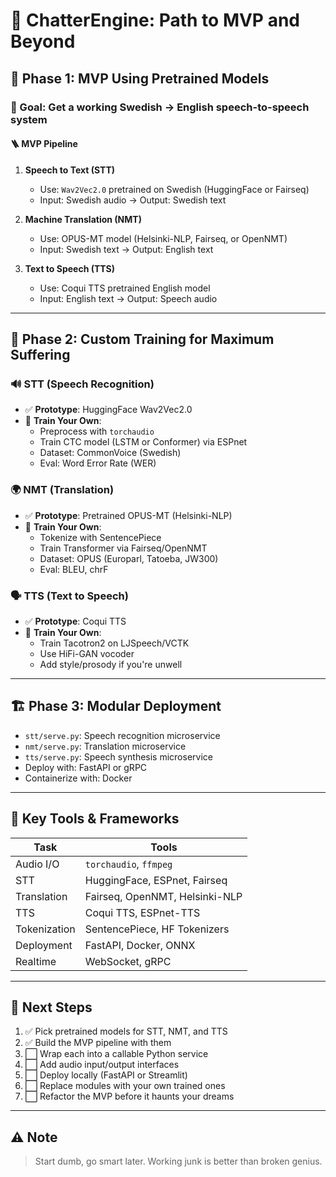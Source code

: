 # 🧠 ChatterEngine: Path to MVP and Beyond

## 🚨 Phase 1: MVP Using Pretrained Models

### 🎯 Goal: Get a working Swedish → English speech-to-speech system

#### 🪜 MVP Pipeline

1. **Speech to Text (STT)**

   - Use: `Wav2Vec2.0` pretrained on Swedish (HuggingFace or Fairseq)
   - Input: Swedish audio → Output: Swedish text

2. **Machine Translation (NMT)**

   - Use: OPUS-MT model (Helsinki-NLP, Fairseq, or OpenNMT)
   - Input: Swedish text → Output: English text

3. **Text to Speech (TTS)**
   - Use: Coqui TTS pretrained English model
   - Input: English text → Output: Speech audio

---

## 🧪 Phase 2: Custom Training for Maximum Suffering

### 🔊 STT (Speech Recognition)

- ✅ **Prototype**: HuggingFace Wav2Vec2.0
- 🧠 **Train Your Own**:
  - Preprocess with `torchaudio`
  - Train CTC model (LSTM or Conformer) via ESPnet
  - Dataset: CommonVoice (Swedish)
  - Eval: Word Error Rate (WER)

### 🌍 NMT (Translation)

- ✅ **Prototype**: Pretrained OPUS-MT (Helsinki-NLP)
- 🧠 **Train Your Own**:
  - Tokenize with SentencePiece
  - Train Transformer via Fairseq/OpenNMT
  - Dataset: OPUS (Europarl, Tatoeba, JW300)
  - Eval: BLEU, chrF

### 🗣️ TTS (Text to Speech)

- ✅ **Prototype**: Coqui TTS
- 🧠 **Train Your Own**:
  - Train Tacotron2 on LJSpeech/VCTK
  - Use HiFi-GAN vocoder
  - Add style/prosody if you're unwell

---

## 🏗️ Phase 3: Modular Deployment

- `stt/serve.py`: Speech recognition microservice
- `nmt/serve.py`: Translation microservice
- `tts/serve.py`: Speech synthesis microservice
- Deploy with: FastAPI or gRPC
- Containerize with: Docker

---

## 🔧 Key Tools & Frameworks

| Task         | Tools                          |
| ------------ | ------------------------------ |
| Audio I/O    | `torchaudio`, `ffmpeg`         |
| STT          | HuggingFace, ESPnet, Fairseq   |
| Translation  | Fairseq, OpenNMT, Helsinki-NLP |
| TTS          | Coqui TTS, ESPnet-TTS          |
| Tokenization | SentencePiece, HF Tokenizers   |
| Deployment   | FastAPI, Docker, ONNX          |
| Realtime     | WebSocket, gRPC                |

---

## 🧭 Next Steps

1. ✅ Pick pretrained models for STT, NMT, and TTS
2. ✅ Build the MVP pipeline with them
3. ⬜ Wrap each into a callable Python service
4. ⬜ Add audio input/output interfaces
5. ⬜ Deploy locally (FastAPI or Streamlit)
6. ⬜ Replace modules with your own trained ones
7. ⬜ Refactor the MVP before it haunts your dreams

---

## ⚠️ Note

> Start dumb, go smart later. Working junk is better than broken genius.
